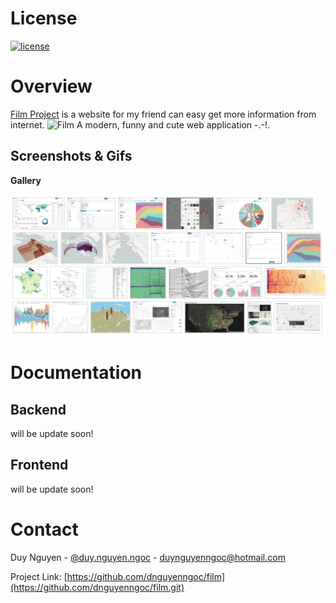 <!-- License for this project -->
License
=========
[![license](https://github.com/dnguyenngoc/film/raw/master/statics/license.png)](https://github.com/dnguyenngoc/film/blob/master/LICENSE)


<!-- Overview for projecj include logo and description and gallery -->
Overview
=========
[Film Project](https://github.com/dnguyenngoc/film) is a website for my friend can easy get more information from internet.
<img
  src="https://github.com/dnguyenngoc/film/raw/master/statics/project_logo.png"
  alt="Film"
  width="500"
/>
A modern, funny and cute web application -.-!.

## Screenshots & Gifs

**Gallery**

<kbd><a href="https://superset.apache.org/gallery"><img title="Gallery" src="https://raw.githubusercontent.com/apache/incubator-superset/master/superset-frontend/images/screenshots/gallery.png"></a></kbd><br/>



<!-- Just some document for backend and frontend -->
Documentation
=======

## Backend

will be update soon!

## Frontend

will be update soon!


<!--follow intagram or CONTACT to me if you have any question? -->
Contact
=======

Duy Nguyen - [@duy.nguyen.ngoc](https://www.instagram.com/duy.nguyen.ngoc/) - duynguyenngoc@hotmail.com

Project Link: [https://github.com/dnguyenngoc/film](https://github.com/dnguyenngoc/film.git)